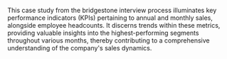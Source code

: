 
This case study from the bridgestone interview process illuminates key performance indicators (KPIs) pertaining to annual and monthly sales, alongside employee headcounts. It discerns trends within these metrics, providing valuable insights into the highest-performing segments throughout various months, thereby contributing to a comprehensive understanding of the company's sales dynamics.

